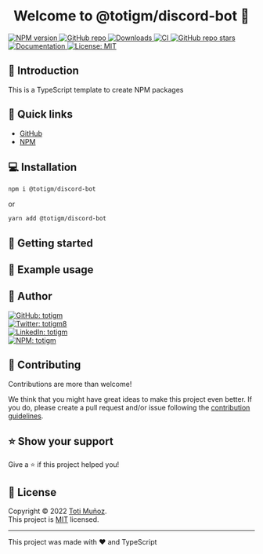 <h1 align="center">Welcome to <b>@totigm/discord-bot</b> 👋</h1>

<p>
  <a href="https://www.npmjs.com/package/@totigm/discord-bot" target="_blank">
    <img alt="NPM version" src="https://img.shields.io/npm/v/@totigm/discord-bot">
  </a>
  <a href="https://github.com/totigm/discord-bot" target="_blank">
    <img alt="GitHub repo" src="https://img.shields.io/badge/GitHub-@totigm/discord--bot-green?style=flat&logo=github">
  </a>
  <a href="https://www.npmjs.com/package/@totigm/discord-bot" target="_blank">
    <img alt="Downloads" src="https://img.shields.io/npm/dt/@totigm/discord-bot" />
  </a>
  <a href="https://github.com/totigm/discord-bot/actions/workflows/main.yml" target="_blank">
    <img alt="CI" src="https://github.com/totigm/discord-bot/actions/workflows/main.yml/badge.svg" />
  </a>
  <a href="https://github.com/totigm/discord-bot/stargazers" target="_blank">
    <img alt="GitHub repo stars" src="https://img.shields.io/github/stars/totigm/discord-bot?style=flat">
  </a>
  <a href="https://github.com/totigm/discord-bot#readme" target="_blank">
    <img alt="Documentation" src="https://img.shields.io/badge/documentation-yes-brightgreen" />
  </a>
  <a href="https://github.com/totigm/discord-bot/blob/main/LICENSE" target="_blank">
    <img alt="License: MIT" src="https://img.shields.io/github/license/totigm/discord-bot" />
  </a>
</p>

## 📄 Introduction

This is a TypeScript template to create NPM packages

## 🔗 Quick links

- [GitHub](https://github.com/totigm/discord-bot#readme)
- [NPM](https://www.npmjs.com/package/@totigm/discord-bot)

## 💻 Installation

```sh
npm i @totigm/discord-bot
```

or

```sh
yarn add @totigm/discord-bot
```

## 🚀 Getting started


## 🤖 Example usage


## 👤 Author

<a href="https://github.com/totigm" target="_blank">
  <img alt="GitHub: totigm" src="https://img.shields.io/github/followers/totigm?label=Follow @totigm&style=social">
</a>
<br>
<a href="https://twitter.com/totigm8" target="_blank">
  <img alt="Twitter: totigm8" src="https://img.shields.io/twitter/follow/totigm8?style=social" />
</a>
<br>
<a href="https://linkedin.com/in/totigm" target="_blank">
  <img alt="LinkedIn: totigm" src="https://img.shields.io/badge/LinkedIn-@totigm-green?style=social&logo=linkedin" />
</a>
<br>
<a href="https://www.npmjs.com/~totigm" target="_blank">
  <img alt="NPM: totigm" src="https://img.shields.io/badge/NPM-@totigm-green?style=social&logo=npm" />
</a>

## 🤝 Contributing

Contributions are more than welcome!

We think that you might have great ideas to make this project even better. If you do, please create a pull request and/or issue following the [contribution guidelines](./docs/CONTRIBUTING.md).

## ⭐️ Show your support

Give a ⭐️ if this project helped you!

## 📝 License

Copyright © 2022 [Toti Muñoz](https://github.com/totigm).<br />
This project is [MIT](https://github.com/totigm/discord-bot/blob/master/LICENSE) licensed.

---

This project was made with ❤ and TypeScript
